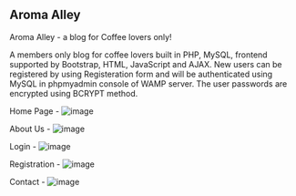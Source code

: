 ## Aroma Alley ##

Aroma Alley - a blog for Coffee lovers only!

A members only blog for coffee lovers built in PHP, MySQL, frontend supported by Bootstrap, HTML, JavaScript and AJAX. New users can be registered by using Registeration form and will be authenticated using MySQL in phpmyadmin console of WAMP server. The user passwords are encrypted using BCRYPT method. 


Home Page - 
![image](https://github.com/Vimal201/Aroma-Alley/assets/77522470/e2b6a54f-b100-4e38-9a13-6fc6b62c1f80)



About Us - 
![image](https://github.com/Vimal201/Aroma-Alley/assets/77522470/fc75012f-7dca-49d4-8d57-a4e9a7599923)



Login - 
![image](https://github.com/Vimal201/Aroma-Alley/assets/77522470/f2b936a2-3aa3-4b74-9ec9-b108b5713fd7)



Registration - 
![image](https://github.com/Vimal201/Aroma-Alley/assets/77522470/ce9a1e5b-57d7-4572-8efa-6ec16f854138)



Contact - 
![image](https://github.com/Vimal201/Aroma-Alley/assets/77522470/9df2ecb0-b2e8-44be-953b-9222f4aa1cad)

